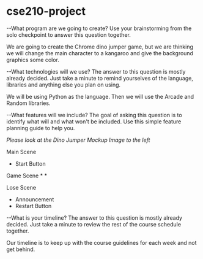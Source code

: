 # cse210-project

--What program are we going to create? Use your brainstorming from the solo checkpoint to answer this question together.

We are going to create the Chrome dino jumper game, but we are thinking we will change the main character to 
a kangaroo and give the background graphics some color. 


--What technologies will we use? The answer to this question is mostly already decided. Just take a minute to remind yourselves of the language, libraries and anything else you plan on using.

We will be using Python as the language. Then we will use the Arcade and Random libraries. 


--What features will we include? The goal of asking this question is to identify what will and what won't be included. Use this simple feature planning guide to help you.

*Please look at the Dino Jumper Mockup Image to the left*

Main Scene
 * Start Button

Game Scene
 *
 *

Lose Scene
 * Announcement
 * Restart Button


--What is your timeline? The answer to this question is mostly already decided. Just take a minute to review the rest of the course schedule together.

Our timeline is to keep up with the course guidelines for each week and not get behind. 